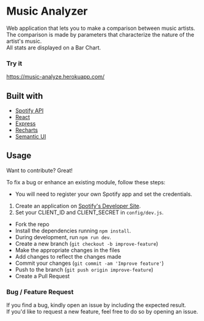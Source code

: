 # Music Analyzer
Web application that lets you to make a comparison between music artists. <br/>
The comparison is made by parameters that characterize the nature of the artist's music. <br/>
All stats are displayed on a Bar Chart.  <br/>


### Try it
https://music-analyze.herokuapp.com/

## Built with 

- [Spotify API](https://developer.spotify.com/)
- [React](https://reactjs.org/)
- [Express](https://expressjs.com/)
- [Recharts](https://recharts.org/en-US/)
- [Semantic UI](https://semantic-ui.com/)

## Usage
Want to contribute? Great!

To fix a bug or enhance an existing module, follow these steps:

- You will need to register your own Spotify app and set the credentials.<br/>
1. Create an application on [Spotify's Developer Site](https://developer.spotify.com/my-applications/).<br/>
2. Set your CLIENT_ID and CLIENT_SECRET in `config/dev.js`.<br/>
- Fork the repo
- Install the dependencies running `npm install`.
- During development, run `npm run dev`.
- Create a new branch (`git checkout -b improve-feature`)
- Make the appropriate changes in the files
- Add changes to reflect the changes made
- Commit your changes (`git commit -am 'Improve feature'`)
- Push to the branch (`git push origin improve-feature`)
- Create a Pull Request 

### Bug / Feature Request

If you find a bug, kindly open an issue by including the expected result.<br/>
If you'd like to request a new feature, feel free to do so by opening an issue.<br/>
